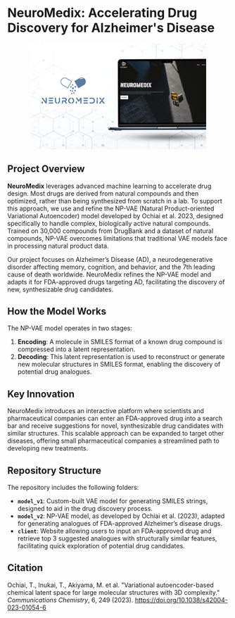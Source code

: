# NeuroMedix: Accelerating Drug Discovery for Alzheimer's Disease

<div align="center">
    <img src="https://github.com/NeuroMedix/Submission/blob/main/logo.png" alt="Alt text" width="400"/>
</div>

## Project Overview

**NeuroMedix** leverages advanced machine learning to accelerate drug design. Most drugs are derived from natural compounds and then optimized, rather than being synthesized from scratch in a lab. To support this approach, we use and refine the NP-VAE (Natural Product-oriented Variational Autoencoder) model developed by Ochiai et al. 2023, designed specifically to handle complex, biologically active natural compounds. Trained on 30,000 compounds from DrugBank and a dataset of natural compounds, NP-VAE overcomes limitations that traditional VAE models face in processing natural product data.

Our project focuses on Alzheimer’s Disease (AD), a neurodegenerative disorder affecting memory, cognition, and behavior, and the 7th leading cause of death worldwide. NeuroMedix refines the NP-VAE model and adapts it for FDA-approved drugs targeting AD, facilitating the discovery of new, synthesizable drug candidates.

## How the Model Works

The NP-VAE model operates in two stages:

1. **Encoding**: A molecule in SMILES format of a known drug compound is compressed into a latent representation.
2. **Decoding**: This latent representation is used to reconstruct or generate new molecular structures in SMILES format, enabling the discovery of potential drug analogues.

## Key Innovation

NeuroMedix introduces an interactive platform where scientists and pharmaceutical companies can enter an FDA-approved drug into a search bar and receive suggestions for novel, synthesizable drug candidates with similar structures. This scalable approach can be expanded to target other diseases, offering small pharmaceutical companies a streamlined path to developing new treatments.

## Repository Structure

The repository includes the following folders:

- **`model_v1`**: Custom-built VAE model for generating SMILES strings, designed to aid in the drug discovery process.
- **`model_v2`**: NP-VAE model, as developed by Ochiai et al. (2023), adapted for generating analogues of FDA-approved Alzheimer’s disease drugs.
- **`client`**: Website allowing users to input an FDA-approved drug and retrieve top 3 suggested analogues with structurally similar features, facilitating quick exploration of potential drug candidates.

## Citation

Ochiai, T., Inukai, T., Akiyama, M. et al. "Variational autoencoder-based chemical latent space for large molecular structures with 3D complexity." *Communications Chemistry*, 6, 249 (2023). https://doi.org/10.1038/s42004-023-01054-6
